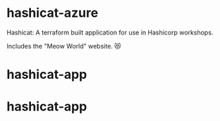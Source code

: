 # hashicat-azure
Hashicat: A terraform built application for use in Hashicorp workshops.

Includes the "Meow World" website. 😻
# hashicat-app
# hashicat-app
